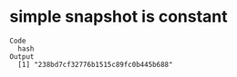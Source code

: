 # simple snapshot is constant

    Code
      hash
    Output
      [1] "238bd7cf32776b1515c89fc0b445b688"

